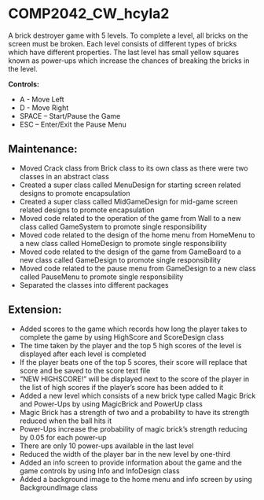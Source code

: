 # COMP2042_CW_hcyla2
A brick destroyer game with 5 levels. To complete a level, all bricks on the screen must be broken. Each level consists of different types of bricks which have different properties. The last level has small yellow squares known as power-ups which increase the chances of breaking the bricks in the level. 

**Controls:**
- A - Move Left
- D - Move Right
- SPACE – Start/Pause the Game
- ESC – Enter/Exit the Pause Menu

## Maintenance:
- Moved Crack class from Brick class to its own class as there were two classes in an abstract class
- Created a super class called MenuDesign for starting screen related designs to promote encapsulation
- Created a super class called MidGameDesign for mid-game screen related designs to promote encapsulation
- Moved code related to the operation of the game from Wall to a new class called GameSystem to promote single responsibility
- Moved code related to the design of the home menu from HomeMenu to a new class called HomeDesign to promote single responsibility
- Moved code related to the design of the game from GameBoard to a new class called GameDesign to promote single responsibility
- Moved code related to the pause menu from GameDesign to a new class called PauseMenu to promote single responsibility
- Separated the classes into different packages

## Extension:
- Added scores to the game which records how long the player takes to complete the game by using HighScore and ScoreDesign class
- The time taken by the player and the top 5 high scores of the level is displayed after each level is completed
- If the player beats one of the top 5 scores, their score will replace that score and be saved to the score text file
- “NEW HIGHSCORE!” will be displayed next to the score of the player in the list of high scores if the player’s score has been added to it
- Added a new level which consists of a new brick type called Magic Brick and Power-Ups by using MagicBrick and PowerUp class
- Magic Brick has a strength of two and a probability to have its strength reduced when the ball hits it
- Power-Ups increase the probability of magic brick’s strength reducing by 0.05 for each power-up
- There are only 10 power-ups available in the last level
- Reduced the width of the player bar in the new level by one-third
- Added an info screen to provide information about the game and the game controls by using Info and InfoDesign class
- Added a background image to the home menu and info screen by using BackgroundImage class
